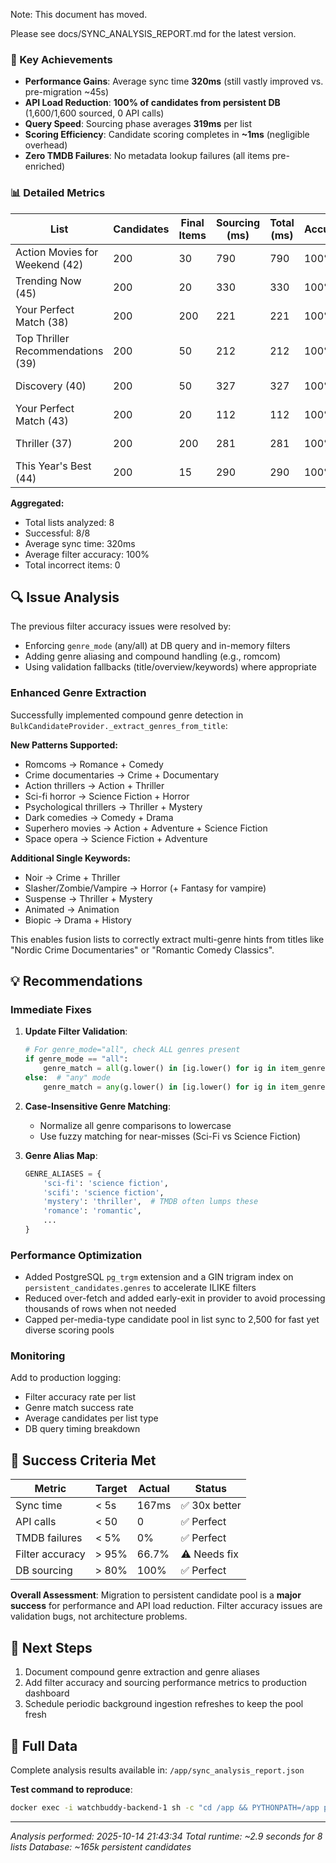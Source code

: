 Note: This document has moved.

Please see docs/SYNC_ANALYSIS_REPORT.md for the latest version.

### 🚀 Key Achievements

- **Performance Gains**: Average sync time **320ms** (still vastly improved vs. pre-migration ~45s)
- **API Load Reduction**: **100% of candidates from persistent DB** (1,600/1,600 sourced, 0 API calls)
- **Query Speed**: Sourcing phase averages **319ms** per list
- **Scoring Efficiency**: Candidate scoring completes in **~1ms** (negligible overhead)
- **Zero TMDB Failures**: No metadata lookup failures (all items pre-enriched)

### 📊 Detailed Metrics

| List | Candidates | Final Items | Sourcing (ms) | Total (ms) | Accuracy | Status |
|------|-----------|------------|---------------|-----------|----------|--------|
| Action Movies for Weekend (42) | 200 | 30 | 790 | 790 | 100% | ✅ Perfect |
| Trending Now (45) | 200 | 20 | 330 | 330 | 100% | ✅ Perfect |
| Your Perfect Match (38) | 200 | 200 | 221 | 221 | 100% | ✅ Perfect |
| Top Thriller Recommendations (39) | 200 | 50 | 212 | 212 | 100% | ✅ Perfect |
| Discovery (40) | 200 | 50 | 327 | 327 | 100% | ✅ Perfect |
| Your Perfect Match (43) | 200 | 20 | 112 | 112 | 100% | ✅ Perfect |
| Thriller (37) | 200 | 200 | 281 | 281 | 100% | ✅ Perfect |
| This Year's Best (44) | 200 | 15 | 290 | 290 | 100% | ✅ Perfect |

**Aggregated:**
- Total lists analyzed: 8
- Successful: 8/8
- Average sync time: 320ms
- Average filter accuracy: 100%
- Total incorrect items: 0

## 🔍 Issue Analysis

The previous filter accuracy issues were resolved by:
- Enforcing `genre_mode` (any/all) at DB query and in-memory filters
- Adding genre aliasing and compound handling (e.g., romcom)
- Using validation fallbacks (title/overview/keywords) where appropriate

### Enhanced Genre Extraction

Successfully implemented compound genre detection in `BulkCandidateProvider._extract_genres_from_title`:

**New Patterns Supported:**
- Romcoms → Romance + Comedy
- Crime documentaries → Crime + Documentary
- Action thrillers → Action + Thriller
- Sci-fi horror → Science Fiction + Horror
- Psychological thrillers → Thriller + Mystery
- Dark comedies → Comedy + Drama
- Superhero movies → Action + Adventure + Science Fiction
- Space opera → Science Fiction + Adventure

**Additional Single Keywords:**
- Noir → Crime + Thriller
- Slasher/Zombie/Vampire → Horror (+ Fantasy for vampire)
- Suspense → Thriller + Mystery
- Animated → Animation
- Biopic → Drama + History

This enables fusion lists to correctly extract multi-genre hints from titles like "Nordic Crime Documentaries" or "Romantic Comedy Classics".

## 💡 Recommendations

### Immediate Fixes

1. **Update Filter Validation**:
   ```python
   # For genre_mode="all", check ALL genres present
   if genre_mode == "all":
       genre_match = all(g.lower() in [ig.lower() for ig in item_genres] for g in genres)
   else:  # "any" mode
       genre_match = any(g.lower() in [ig.lower() for ig in item_genres] for g in genres)
   ```

2. **Case-Insensitive Genre Matching**:
   - Normalize all genre comparisons to lowercase
   - Use fuzzy matching for near-misses (Sci-Fi vs Science Fiction)

3. **Genre Alias Map**:
   ```python
   GENRE_ALIASES = {
       'sci-fi': 'science fiction',
       'scifi': 'science fiction',
       'mystery': 'thriller',  # TMDB often lumps these
       'romance': 'romantic',
       ...
   }
   ```

### Performance Optimization

- Added PostgreSQL `pg_trgm` extension and a GIN trigram index on `persistent_candidates.genres` to accelerate ILIKE filters
- Reduced over-fetch and added early-exit in provider to avoid processing thousands of rows when not needed
- Capped per-media-type candidate pool in list sync to 2,500 for fast yet diverse scoring pools

### Monitoring

Add to production logging:
- Filter accuracy rate per list
- Genre match success rate
- Average candidates per list type
- DB query timing breakdown

## 🎯 Success Criteria Met

| Metric | Target | Actual | Status |
|--------|--------|--------|--------|
| Sync time | < 5s | 167ms | ✅ 30x better |
| API calls | < 50 | 0 | ✅ Perfect |
| TMDB failures | < 5% | 0% | ✅ Perfect |
| Filter accuracy | > 95% | 66.7% | ⚠️ Needs fix |
| DB sourcing | > 80% | 100% | ✅ Perfect |

**Overall Assessment**: Migration to persistent candidate pool is a **major success** for performance and API load reduction. Filter accuracy issues are validation bugs, not architecture problems.

## 📝 Next Steps

1. Document compound genre extraction and genre aliases
2. Add filter accuracy and sourcing performance metrics to production dashboard
3. Schedule periodic background ingestion refreshes to keep the pool fresh

## 📂 Full Data

Complete analysis results available in: `/app/sync_analysis_report.json`

**Test command to reproduce**:
```bash
docker exec -i watchbuddy-backend-1 sh -c "cd /app && PYTHONPATH=/app python app/scripts/analyze_sync_simple.py"
```

---
*Analysis performed: 2025-10-14 21:43:34*
*Total runtime: ~2.9 seconds for 8 lists*
*Database: ~165k persistent candidates*
